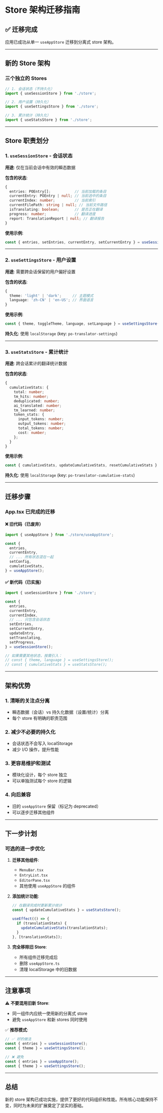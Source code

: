 # Store 架构迁移指南

## ✅ 迁移完成

应用已成功从单一 `useAppStore` 迁移到分离式 store 架构。

---

## 新的 Store 架构

### 三个独立的 Stores

```typescript
// 1. 会话状态（不持久化）
import { useSessionStore } from './store';

// 2. 用户设置（持久化）
import { useSettingsStore } from './store';

// 3. 累计统计（持久化）
import { useStatsStore } from './store';
```

---

## Store 职责划分

### 1. `useSessionStore` - 会话状态

**用途**: 仅在当前会话中有效的瞬态数据

**包含的状态**:
```typescript
{
  entries: POEntry[];           // 当前加载的条目
  currentEntry: POEntry | null; // 当前选中的条目
  currentIndex: number;         // 当前索引
  currentFilePath: string | null; // 当前文件路径
  isTranslating: boolean;       // 是否正在翻译
  progress: number;             // 翻译进度
  report: TranslationReport | null; // 翻译报告
}
```

**使用示例**:
```typescript
const { entries, setEntries, currentEntry, setCurrentEntry } = useSessionStore();
```

---

### 2. `useSettingsStore` - 用户设置

**用途**: 需要跨会话保留的用户偏好设置

**包含的状态**:
```typescript
{
  theme: 'light' | 'dark';     // 主题模式
  language: 'zh-CN' | 'en-US'; // 界面语言
}
```

**使用示例**:
```typescript
const { theme, toggleTheme, language, setLanguage } = useSettingsStore();
```

**持久化**: 使用 `localStorage` (key: `po-translator-settings`)

---

### 3. `useStatsStore` - 累计统计

**用途**: 跨会话累计的翻译统计数据

**包含的状态**:
```typescript
{
  cumulativeStats: {
    total: number;
    tm_hits: number;
    deduplicated: number;
    ai_translated: number;
    tm_learned: number;
    token_stats: {
      input_tokens: number;
      output_tokens: number;
      total_tokens: number;
      cost: number;
    };
  }
}
```

**使用示例**:
```typescript
const { cumulativeStats, updateCumulativeStats, resetCumulativeStats } = useStatsStore();
```

**持久化**: 使用 `localStorage` (key: `po-translator-cumulative-stats`)

---

## 迁移步骤

### App.tsx 已完成的迁移

#### ❌ 旧代码（已废弃）
```typescript
import { useAppStore } from './store/useAppStore';

const {
  entries,
  currentEntry,
  // ... 所有状态混在一起
  setConfig,
  cumulativeStats,
} = useAppStore();
```

#### ✅ 新代码（已实施）
```typescript
import { useSessionStore } from './store';

const {
  entries,
  currentEntry,
  currentIndex,
  // ... 只包含会话状态
  setEntries,
  setCurrentEntry,
  updateEntry,
  setTranslating,
  setProgress,
} = useSessionStore();

// 如果需要其他状态，按需引入：
// const { theme, language } = useSettingsStore();
// const { cumulativeStats } = useStatsStore();
```

---

## 架构优势

### 1. **清晰的关注点分离**
- 瞬态数据（会话）vs 持久化数据（设置/统计）分离
- 每个 store 有明确的职责范围

### 2. **减少不必要的持久化**
- 会话状态不会写入 localStorage
- 减少 I/O 操作，提升性能

### 3. **更容易维护和测试**
- 模块化设计，每个 store 独立
- 可以单独测试每个 store 的逻辑

### 4. **向后兼容**
- 旧的 `useAppStore` 保留（标记为 deprecated）
- 可以逐步迁移其他组件

---

## 下一步计划

### 可选的进一步优化

1. **迁移其他组件**:
   - `MenuBar.tsx`
   - `EntryList.tsx`
   - `EditorPane.tsx`
   - 其他使用 `useAppStore` 的组件

2. **添加统计功能**:
   ```typescript
   // 在翻译完成时更新累计统计
   const { updateCumulativeStats } = useStatsStore();
   
   useEffect(() => {
     if (translationStats) {
       updateCumulativeStats(translationStats);
     }
   }, [translationStats]);
   ```

3. **完全移除旧 Store**:
   - 所有组件迁移完成后
   - 删除 `useAppStore.ts`
   - 清理 localStorage 中的旧数据

---

## 注意事项

⚠️ **不要混用旧新 Store**:
- 同一组件内应统一使用新的分离式 store
- 避免 `useAppStore` 和新 stores 同时使用

✅ **推荐模式**:
```typescript
// ✅ 好的做法
const { entries } = useSessionStore();
const { theme } = useSettingsStore();

// ❌ 避免
const { entries } = useAppStore();
const { theme } = useSettingsStore();
```

---

## 总结

新的 store 架构已成功实施，提供了更好的代码组织和性能。所有核心功能保持不变，同时为未来的扩展奠定了坚实的基础。

